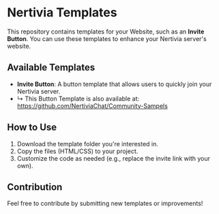 # Nertivia Templates

This repository contains templates for your Website, such as an **Invite Button**. You can use these templates to enhance your Nertivia server's website.

## Available Templates
- **Invite Button**: A button template that allows users to quickly join your Nertivia server.
- ↳ This Button Template is also available at: https://github.com/NertiviaChat/Community-Sampels


## How to Use
1. Download the template folder you're interested in.
2. Copy the files (HTML/CSS) to your project.
3. Customize the code as needed (e.g., replace the invite link with your own).

## Contribution
Feel free to contribute by submitting new templates or improvements!
